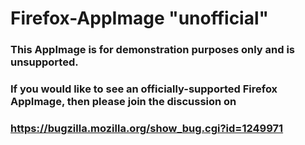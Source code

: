 # Firefox-AppImage "unofficial"
###  This AppImage is for demonstration purposes only and is unsupported.
### If you would like to see an officially-supported Firefox AppImage, then please join the discussion on
### https://bugzilla.mozilla.org/show_bug.cgi?id=1249971
